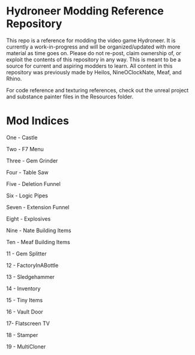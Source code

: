 # Hydroneer Modding Reference Repository
This repo is a reference for modding the video game Hydroneer.  It is currently a work-in-progress and will be organized/updated with more material as time goes on.
Please do not re-post, claim ownership of, or exploit the contents of this repository in any way.  This is meant to be a source for current and aspiring modders to learn.
All content in this repository was previously made by Heilos, NineOClockNate, Meaf, and Rhino.

For code reference and texturing references, check out the unreal project and substance painter files in the Resources folder.

# Mod Indices

One - Castle

Two - F7 Menu

Three - Gem Grinder

Four - Table Saw

Five - Deletion Funnel

Six - Logic Pipes

Seven - Extension Funnel

Eight - Explosives

Nine - Nate Building Items

Ten - Meaf Building Items

11 - Gem Splitter

12 - FactoryInABottle

13 - Sledgehammer

14 - Inventory

15 - Tiny Items

16 - Vault Door

17- Flatscreen TV

18 - Stamper

19 - MultiCloner
